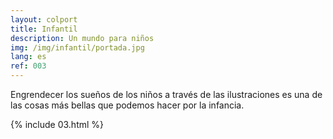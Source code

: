 ```yaml
---
layout: colport
title: Infantil
description: Un mundo para niños
img: /img/infantil/portada.jpg
lang: es
ref: 003
---
```


Engrendecer los sueños de los niños a través de las ilustraciones es una de las cosas más bellas que podemos hacer por la infancia.

{% include 03.html %}